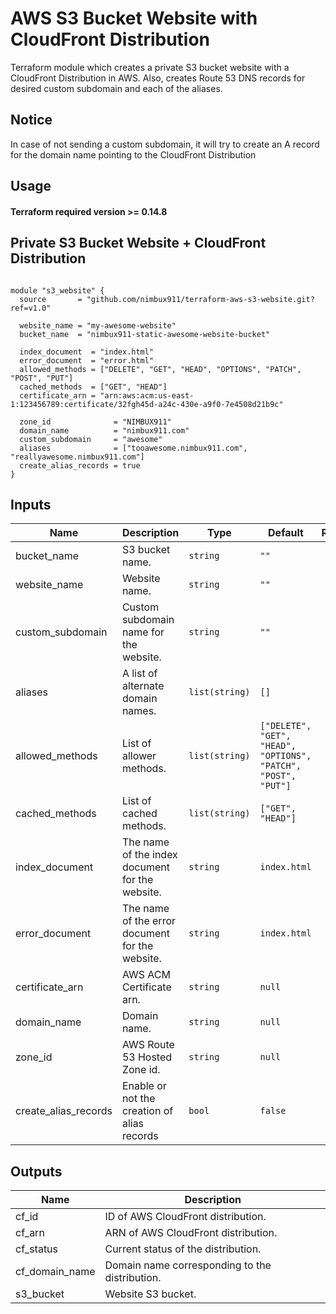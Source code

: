 # AWS S3 Bucket Website with CloudFront Distribution
Terraform module which creates a private S3 bucket website with a CloudFront Distribution in AWS. Also, creates Route 53 DNS records for desired custom subdomain and each of the aliases.

## Notice
In case of not sending a custom subdomain, it will try to create an A record for the domain name pointing to the CloudFront Distribution

## Usage

#### Terraform required version >= 0.14.8

## Private S3 Bucket Website + CloudFront Distribution


```hcl

module "s3_website" {
  source       = "github.com/nimbux911/terraform-aws-s3-website.git?ref=v1.0"

  website_name = "my-awesome-website"
  bucket_name  = "nimbux911-static-awesome-website-bucket"

  index_document  = "index.html"
  error_document  = "error.html"
  allowed_methods = ["DELETE", "GET", "HEAD", "OPTIONS", "PATCH", "POST", "PUT"]
  cached_methods  = ["GET", "HEAD"]
  certificate_arn = "arn:aws:acm:us-east-1:123456789:certificate/32fgh45d-a24c-430e-a9f0-7e4508d21b9c"

  zone_id              = "NIMBUX911"
  domain_name          = "nimbux911.com"
  custom_subdomain     = "awesome"
  aliases              = ["tooawesome.nimbux911.com", "reallyawesome.nimbux911.com"]
  create_alias_records = true
} 

```

## Inputs

| Name | Description | Type | Default | Required |
|------|-------------|------|---------|:--------:|
| bucket\_name | S3 bucket name. | `string` | `""` | yes |
| website\_name | Website name. | `string` | `""` | yes |
| custom\_subdomain | Custom subdomain name for the website. | `string` | `""` | no |
| aliases | A list of alternate domain names. | `list(string)` | `[]` | no |
| allowed\_methods | List of allower methods.  | `list(string)` | `["DELETE", "GET", "HEAD", "OPTIONS", "PATCH", "POST", "PUT"]` | no |
| cached\_methods | List of cached methods. | `list(string)` | `["GET", "HEAD"]` | no |
| index\_document | The name of the index document for the website. | `string` | `index.html` | no |
| error\_document | The name of the error document for the website. | `string` | `index.html` | no |
| certificate\_arn | AWS ACM Certificate arn. | `string` | `null` | yes |
| domain\_name | Domain name. | `string` | `null` | yes |
| zone\_id | AWS Route 53 Hosted Zone id. | `string` | `null` | yes |
| create\_alias\_records | Enable or not the creation of alias records | `bool` | `false` | no |


## Outputs

| Name | Description |
|------|-------------|
| cf\_id | ID of AWS CloudFront distribution. |
| cf\_arn | ARN of AWS CloudFront distribution. |
| cf\_status | Current status of the distribution. |
| cf\_domain\_name | Domain name corresponding to the distribution. |
| s3\_bucket | Website S3 bucket. |

